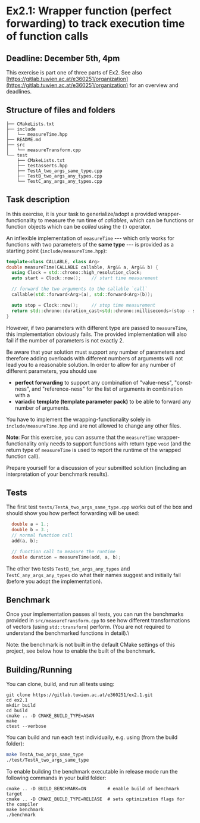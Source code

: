 # Ex2.1: Wrapper function (perfect forwarding) to track execution time of function calls
## Deadline: December 5th, 4pm

This exercise is part one of three parts of Ex2. See also [https://gitlab.tuwien.ac.at/e360251/organization](https://gitlab.tuwien.ac.at/e360251/organization) for an overview and deadlines.

## Structure of files and folders

```
├── CMakeLists.txt
├── include
│   └── measureTime.hpp
├── README.md
├── src
│   └── measureTransform.cpp
└── test
    ├── CMakeLists.txt
    ├── testasserts.hpp
    ├── TestA_two_args_same_type.cpp
    ├── TestB_two_args_any_types.cpp
    └── TestC_any_args_any_types.cpp
```


## Task description

In this exercise, it is your task to generialize/adopt a provided wrapper-functionality to measure the run time of *callables*, which can be functions or function objects which can be *called* using the `()` operator.

An inflexible implementation of `measureTime` --- which only works for functions with two parameters of the **same type** --- is provided as a starting point (`include/measureTime.hpp`):

```C++
template<class CALLABLE, class Arg>
double measureTime(CALLABLE callable, Arg&& a, Arg&& b) {
  using Clock = std::chrono::high_resolution_clock;
  auto start = Clock::now();    // start time measurement

  // forward the two arguments to the callable `call`
  callable(std::forward<Arg>(a), std::forward<Arg>(b));

  auto stop = Clock::now();     // stop time measurement
  return std::chrono::duration_cast<std::chrono::milliseconds>(stop - start).count();
}
```

However, if two parameters with different type are passed to `measureTime`, this implementation obviously fails.
The provided implementation will also fail if the number of parameters is not exactly 2.

Be aware that your solution must support any number of parameters and therefore adding overloads with different numbers of arguments will not lead you to a reasonable solution.
In order to allow for any number of different parameters, you should use

- **perfect forwarding** to support any combination of "value-ness", "const-ness", and "reference-ness" for the list of arguments in combination with a
- **variadic template (template parameter pack)** to be able to forward any number of arguments.

You have to implement the wrapping-functionality solely in `include/measureTime.hpp` and are not allowed to change any other files.

**Note**: For this exercise, you can assume that the `measureTime` wrapper-functionality only needs to support functions with return type `void` (and the return type of `measureTime` is used to report the runtime of the wrapped function call).

Prepare yourself for a discussion of your submitted solution (including an interpretation of your benchmark results).

## Tests

The first test `tests/TestA_two_args_same_type.cpp` works out of the box and should show you how perfect forwarding will be used:
```C++
  double a = 1.;
  double b = 3.;
  // normal function call
  add(a, b);

  // function call to measure the runtime
  double duration = measureTime(add, a, b);
```

The other two tests `TestB_two_args_any_types` and `TestC_any_args_any_types` do what their names suggest and initially fail (before you adopt the implementation).

## Benchmark

Once your implementation passes all tests, you can run the benchmarks provided in `src/measureTransform.cpp` to see how different transformations of vectors (using `std::transform`) perform. (You are not required to understand the benchmarked functions in detail).\

Note: the benchmark is not built in the default CMake settings of this project, see below how to enable the built of the benchmark.

## Building/Running

You can clone, build, and run all tests using:
```
git clone https://gitlab.tuwien.ac.at/e360251/ex2.1.git
cd ex2.1
mkdir build
cd build
cmake .. -D CMAKE_BUILD_TYPE=ASAN
make
ctest --verbose
```

You can build and run each test individually, e.g. using (from the build folder):
```bash
make TestA_two_args_same_type 
./test/TestA_two_args_same_type 
```

To enable building the benchmark executable in release mode run the following commands in your build folder:
```
cmake .. -D BUILD_BENCHMARK=ON        # enable build of benchmark target
cmake .. -D CMAKE_BUILD_TYPE=RELEASE  # sets optimization flags for the compiler
make benchmark
./benchmark
```
